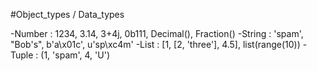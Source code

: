 #Object_types / Data_types

-Number : 1234, 3.14, 3+4j, 0b111, Decimal(),
 Fraction()
 -String : 'spam', "Bob's", b'a\x01c', u'sp\xc4m'
 -List : [1, [2, 'three'], 4.5], list(range(10))
 -Tuple : (1, 'spam', 4, 'U')
